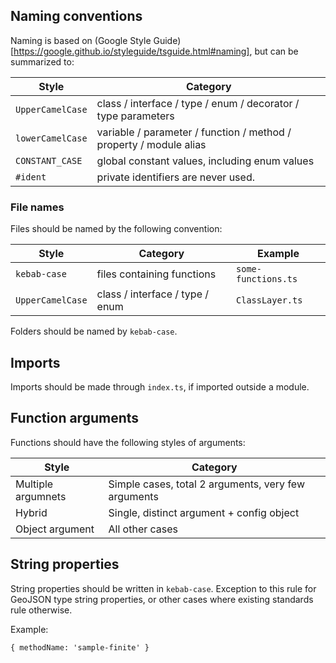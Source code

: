 ## Naming conventions
Naming is based on (Google Style Guide)[https://google.github.io/styleguide/tsguide.html#naming], but can be summarized to:

| Style            | Category                                                           |
|------------------|--------------------------------------------------------------------|
| `UpperCamelCase` | class / interface / type / enum / decorator / type parameters      |
| `lowerCamelCase` | variable / parameter / function / method / property / module alias |
| `CONSTANT_CASE`  | global constant values, including enum values                      |
| `#ident`         | private identifiers are never used.                                |

### File names
Files should be named by the following convention:

| Style            | Category                        | Example             |
|------------------|---------------------------------|---------------------|
| `kebab-case`     | files containing functions      | `some-functions.ts` |
| `UpperCamelCase` | class / interface / type / enum | `ClassLayer.ts`     |

Folders should be named by `kebab-case`.

## Imports
Imports should be made through `index.ts`, if imported outside a module.

## Function arguments
Functions should have the following styles of arguments:

| Style              | Category                                            |
|--------------------|-----------------------------------------------------|
| Multiple argumnets | Simple cases, total 2 arguments, very few arguments |
| Hybrid             | Single, distinct argument + config object           |
| Object argument    | All other cases                                                    |

## String properties
String properties should be written in `kebab-case`.
Exception to this rule for GeoJSON type string properties, or other cases where
existing standards rule otherwise.

Example:
```
{ methodName: 'sample-finite' }
```

